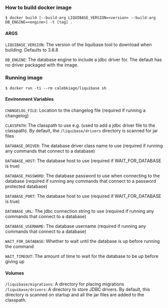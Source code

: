 ### How to build docker image

```shell script
$ docker build [--build-arg LIQUIBASE_VERSION=<version> --build-arg DB_ENGINE=<engine>] -t [tag] .
```

#### ARGS

`LIQUIBASE_VERSION`: The version of the liquibase tool to download when building. Defaults to 3.8.8

`DB_ENGINE`: The database engine to include a jdbc driver for. The default has no driver packaged with the image.

### Running image

```shell script
$ docker run -ti --rm calebkiage/liquibase sh
```

#### Environment Variables

`CHANGELOG_FILE`: Location to the changelog file (required if running a changelog)

`CLASSPATH`: The classpath to use e.g. (used to add a jdbc driver file to the classpath).
By default, the `/liquibase/drivers` directory is scanned for jar files

`DATABASE_DRIVER`: The database driver class name to use (required if running any commands that connect to a database)

`DATABASE_HOST`: The database host to use (required if WAIT_FOR_DATABASE is true)

`DATABASE_PASSWORD`: The database password to use when connecting to the database (required if running any
commands that connect to a password protected database)

`DATABASE_PORT`: The database host to use (required if WAIT_FOR_DATABASE is true)

`DATABASE_URL`: The jdbc connection string to use (required if running any commands that connect to a database)

`DATABASE_USERNAME`: The database username (required if running any commands that connect to a database)

`WAIT_FOR_DATABASE`: Whether to wait until the database is up before running the command

`WAIT_TIMEOUT`: The amount of time to wait for the database to be up before giving up

#### Volumes

`/liquibase/migrations`: A directory for placing migrations
`/liquibase/drivers`: A directory to store JDBC drivers. By default, this directory is scanned on startup
and all the jar files are added to the classpath.
